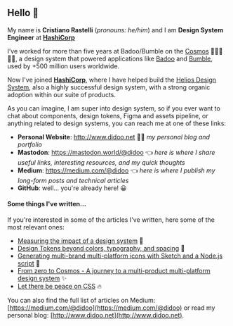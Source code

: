<!-- **didoo/didoo** is a special repository containing the `README.md` (this file) that appears on your GitHub profile. -->
## Hello 👋

My name is **Cristiano Rastelli** (*pronouns: he/him*) and I am **Design System Engineer** at **[HashiCorp](https://www.hashicorp.com/)**

I’ve worked for more than five years at Badoo/Bumble on the [Cosmos](https://medium.com/bumble-tech/from-zero-to-cosmos-part-1-2d080fe35bf2) 🚀👩‍🚀👨‍🚀, a design system that powered applications like [Badoo](https://badoo.com) and [Bumble](https://bumble.com), used by +500 million users worldwide.

Now I've joined **[HashiCorp](https://www.hashicorp.com/)**, where I have helped build the [Helios Design System](https://helios.hashicorp.design/), also a highly successful design system, with a strong organic adoption within our suite of products. 

As you can imagine, I am super into design system, so if you ever want to chat about components, design tokens, Figma and assets pipeline, or anything related to design systems, you can reach me at one of these links:
* **Personal Website**: http://www.didoo.net 👨‍💻 _my personal blog and portfolio_
* **Mastodon**: https://mastodon.world/@didoo  👈  _here is where I share useful links, interesting resources, and my quick thoughts_
* **Medium**: https://medium.com/@didoo  👈  _here is where I publish my long-form posts and technical articles_
* **GitHub**: well... you're already here! 😀

#### Some things I've written...

If you're interested in some of the articles I've written, here some of the most relevant ones:

* [Measuring the impact of a design system](https://medium.com/@didoo/measuring-the-impact-of-a-design-system-7f925af090f7) 🔬
* [Design Tokens beyond colors, typography, and spacing](https://medium.com/bumble-tech/design-tokens-beyond-colors-typography-and-spacing-ad7c98f4f228) 💅
* [Generating multi-brand multi-platform icons with Sketch and a Node.js script](https://medium.com/bumble-tech/generating-multi-brand-multi-platform-icons-with-sketch-and-a-node-js-script-part1-82f438c7e16c) 🔮
* [From zero to Cosmos - A journey to a multi-product multi-platform design system](https://medium.com/bumble-tech/from-zero-to-cosmos-part-1-2d080fe35bf2) ✨
* [Let there be peace on CSS](https://medium.com/@didoo/let-there-be-peace-on-css-8b26829f1be0) 🔥

You can also find the full list of articles on Medium: [https://medium.com/@didoo](https://medium.com/@didoo) or read my personal blog: [http://www.didoo.net](http://www.didoo.net).
